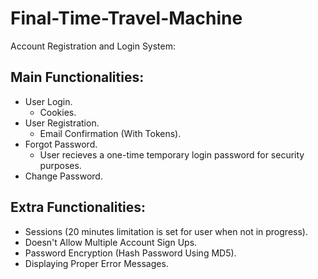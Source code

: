 # Final-Time-Travel-Machine

Account Registration and Login System:

Main Functionalities:
----------------------
- User Login.
  - Cookies. 
- User Registration. 
  - Email Confirmation (With Tokens).
- Forgot Password.
  - User recieves a one-time temporary login password for security purposes.
- Change Password.

Extra Functionalities:
-------
- Sessions (20 minutes limitation is set for user when not in progress).
- Doesn't Allow Multiple Account Sign Ups.
- Password Encryption (Hash Password Using MD5).
- Displaying Proper Error Messages.

